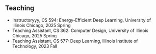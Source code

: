 <h1 id="teaching"></h1>
<h2>Teaching</h2>
<ul>
<li>Instructoryyy, CS 594: Energy-Efficient Deep Learning, University of Illinois Chicago, 2025 Spring</li>
<li>Teaching Assistant, CS 362: Computer Design, University of Illinois Chicago, 2025 Spring</li>
<li>Teaching Assistant, CS 577: Deep Learning, Illinois Institute of Technology, 2023 Fall</li>
</ul>

